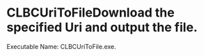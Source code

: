 
# CLBCUriToFileDownload the specified Uri and output the file.
          
Executable Name: CLBCUriToFile.exe.
        
        